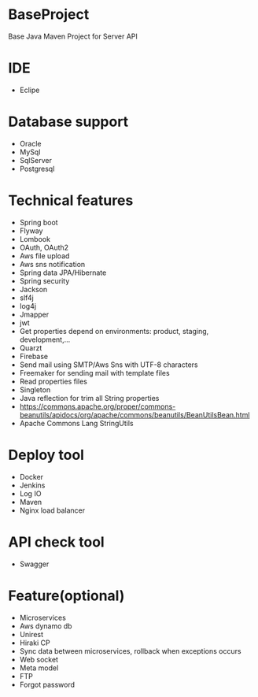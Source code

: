 # BaseProject
Base Java Maven Project for Server API

# IDE
  - Eclipe

# Database support
  - Oracle
  - MySql
  - SqlServer
  - Postgresql
  
# Technical features
  - Spring boot
  - Flyway
  - Lombook
  - OAuth, OAuth2
  - Aws file upload
  - Aws sns notification
  - Spring data JPA/Hibernate
  - Spring security
  - Jackson
  - slf4j
  - log4j
  - Jmapper
  - jwt
  - Get properties depend on environments: product, staging, development,...
  - Quarzt
  - Firebase
  - Send mail using SMTP/Aws Sns with UTF-8 characters
  - Freemaker for sending mail with template files
  - Read properties files
  - Singleton
  - Java reflection for trim all String properties
  - https://commons.apache.org/proper/commons-beanutils/apidocs/org/apache/commons/beanutils/BeanUtilsBean.html
  - Apache Commons Lang StringUtils
  
# Deploy tool
  - Docker
  - Jenkins
  - Log IO
  - Maven
  - Nginx load balancer
  
# API check tool
  - Swagger

# Feature(optional)
  - Microservices
  - Aws dynamo db
  - Unirest
  - Hiraki CP
  - Sync data between microservices, rollback when exceptions occurs
  - Web socket
  - Meta model
  - FTP
  - Forgot password
